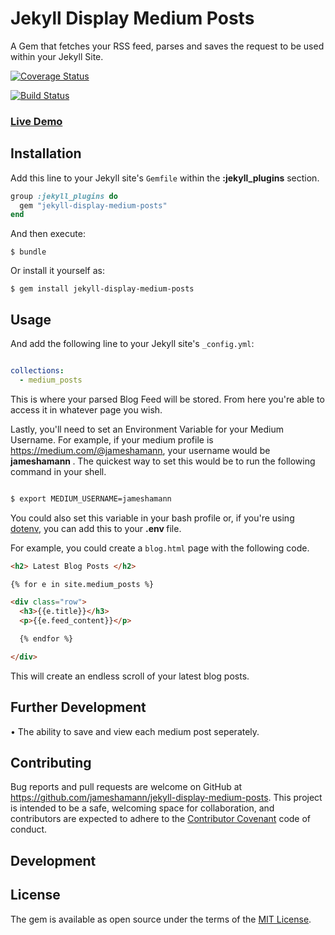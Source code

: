 # Jekyll Display Medium Posts

A Gem that fetches your RSS feed, parses and saves the request to be used within your Jekyll Site.


[![Coverage Status](https://coveralls.io/repos/github/jameshamann/jekyll-display-medium-posts/badge.svg?branch=master)](https://coveralls.io/github/jameshamann/jekyll-display-medium-posts?branch=master)

[![Build Status](https://travis-ci.org/jameshamann/jekyll-display-medium-posts.svg?branch=master)](https://travis-ci.org/jameshamann/jekyll-display-medium-posts)
### [Live Demo](https://jameshamann.com/blog)

## Installation

Add this line to your Jekyll site's `Gemfile` within the <b>:jekyll_plugins</b> section.

```ruby
group :jekyll_plugins do
  gem "jekyll-display-medium-posts"
end
```
And then execute:

    $ bundle

Or install it yourself as:

    $ gem install jekyll-display-medium-posts

## Usage

And add the following line to your Jekyll site's `_config.yml`:

```yaml

collections:
  - medium_posts
```

This is where your parsed Blog Feed will be stored. From here you're able to access it in whatever page you wish.

Lastly, you'll need to set an Environment Variable for your Medium Username. For example, if your medium profile is https://medium.com/@jameshamann, your username would be <b> jameshamann </b>. The quickest way to set this would be to run the following command in your shell.

```bash

$ export MEDIUM_USERNAME=jameshamann

```

You could also set this variable in your bash profile or, if you're using [dotenv](https://github.com/bkeepers/dotenv), you can add this to your <b> .env </b> file.

For example, you could create a ```blog.html``` page with the following code.

```html
<h2> Latest Blog Posts </h2>

{% for e in site.medium_posts %}

<div class="row">
  <h3>{{e.title}}</h3>
  <p>{{e.feed_content}}</p>

  {% endfor %}

</div>

```
This will create an endless scroll of your latest blog posts.

## Further Development

• The ability to save and view each medium post seperately.

## Contributing

Bug reports and pull requests are welcome on GitHub at https://github.com/jameshamann/jekyll-display-medium-posts. This project is intended to be a safe, welcoming space for collaboration, and contributors are expected to adhere to the [Contributor Covenant](http://contributor-covenant.org) code of conduct.

## Development

## License

The gem is available as open source under the terms of the [MIT License](https://opensource.org/licenses/MIT).
